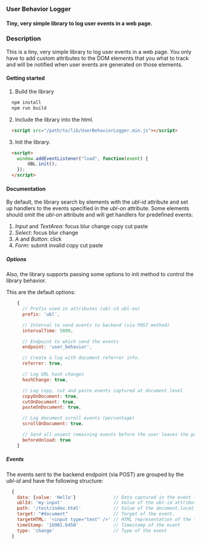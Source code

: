 ### User Behavior Logger

#### Tiny, very simple library to log user events in a web page.

### Description
This is a tiny, very simple library to log user events in a web page. You only have to add custom
attributes to the DOM elements that you what to track and will be notified when user events are
generated on those elements.

#### Getting started
1. Build the library
```bash
  npm install
  npm run build
```
2. Include the library into the html.
```html
  <script src="/path/to/lib/UserBehaviorLogger.min.js"></script>
```
3. Init the library.
```html
  <script>
    window.addEventListener("load", function(event) {
        UBL.init();
    });
  </script>
```

#### Documentation

By default, the library search by elements with the *ubl-id* attribute and set up handlers to the events
specified in the *ubl-on* attribute. Some elements should omit the *ubl-on* attribute and will get handlers
for predefined events:

1. *Input* and *TextArea*: focus blur change copy cut paste
2. *Select*: focus blur change
3. *A* and *Button*: click
4. *Form*: submit invalid copy cut paste

##### Options
Also, the library supports passing some options to init method to control the library behavior.

This are the default options:
```javascript
    {
      // Prefix used in attributes (ubl-id ubl-on)
      prefix: 'ubl',

      // Interval to send events to backend (via POST method)
      intervalTime: 5000,

      // Endpoint to which send the events
      endpoint: 'user_behavior',

      // Create a log with document referrer info.
      referrer: true,

      // Log URL hash changes
      hashChange: true,

      // Log copy, cut and paste events captured at document level
      copyOnDocument: true,
      cutOnDocument: true,
      pasteOnDocument: true,

      // Log document scroll events (percentage)
      scrollOnDocument: true,

      // Send all unsent remaining events before the user leaves the page.
      beforeUnload: true
    }
```

##### Events
The events sent to the backend endpoint (via POST) are grouped by the *ubl-id* and have the
following structure:
```javascript
  {
    data: {value: 'Hello'}              // Data captured in the event (Ex: value after 'change' event).
    ublId: 'my-input'                   // Value of the ubl-id attribute.
    path: '/test/index.html'            // Value of the document.location.pathname.
    target: "#document"                 // Target of the event.
    targetHTML: '<input type="text" />' // HTML representation of the target element.
    timeStamp: '16981.6450'             // Timestamp of the event
    type: 'change'                      // Type of the event
  }
```
